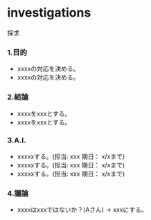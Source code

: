 # investigations
探求
### 1.目的
* xxxxの対応を決める。
* xxxxの対応を決める。

### 2.結論
* xxxxをxxxとする。
* xxxxをxxxとする。

### 3.A.I.
* xxxxxする。(担当: xxx 期日： x/xまで)
* xxxxxする。(担当: xxx 期日： x/xまで)
* xxxxxする。(担当: xxx 期日： x/xまで)

### 4.議論
* xxxxはxxxではないか？(Aさん)
→ xxxにする。